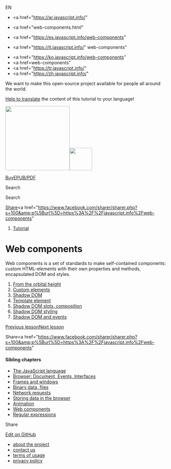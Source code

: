 EN

-   <a href="https://ar.javascript.info/"
-   <a href="web-components.html"
-   <a href="https://es.javascript.info/web-components"

-   <a href="https://it.javascript.info/"
    web-components"

<!-- -->

-   <a href="https://ko.javascript.info/web-components"
-   <a href=web-components"
-   <a href="https://tr.javascript.info/"
-   <a href="https://zh.javascript.info/"

We want to make this open-source project available for people all around the world.

[Help to translate](translate.html) the content of this tutorial to your language!

<a href="index.html" class="sitetoolbar__link sitetoolbar__link_logo"><img src="img/sitetoolbar__logo_en.svg" class="sitetoolbar__logo sitetoolbar__logo_normal" width="200" /><img src="img/sitetoolbar__logo_small_en.svg" class="sitetoolbar__logo sitetoolbar__logo_small" width="70" /></a>

<a href="ebook.html" class="buy-book-button"><span class="buy-book-button__extra-text">Buy</span>EPUB/PDF</a>

Search

Search

<a href="tutorial/map.html" class="map">

<span class="share-icons__title">Share</span><a href="https://twitter.com/share?url=https%3A%2F%2Fjavascript.info%2Fweb-components" class="share share_tw"></a><a href="https://www.facebook.com/sharer/sharer.php?s=100&amp;p%5Burl%5D=https%3A%2F%2Fjavascript.info%2Fweb-components" </a>

1.  <a href="index.html" class="breadcrumbs__link"><span class="breadcrumbs__hidden-text">Tutorial</span></a>

# Web components

Web components is a set of standards to make self-contained components: custom HTML-elements with their own properties and methods, encapsulated DOM and styles.

1.  <a href="webcomponents-intro.html" class="lessons-list__link">From the orbital height</a>
2.  <a href="custom-elements.html" class="lessons-list__link">Custom elements</a>
3.  <a href="shadow-dom.html" class="lessons-list__link">Shadow DOM</a>
4.  <a href="template-element.html" class="lessons-list__link">Template element</a>
5.  <a href="slots-composition.html" class="lessons-list__link">Shadow DOM slots, composition</a>
6.  <a href="shadow-dom-style.html" class="lessons-list__link">Shadow DOM styling</a>
7.  <a href="shadow-dom-events.html" class="lessons-list__link">Shadow DOM and events</a>

<a href="js-animation.html" class="page__nav page__nav_prev"><span class="page__nav-text"><span class="page__nav-text-shortcut"></span></span><span class="page__nav-text-alternate">Previous lesson</span></a><a href="webcomponents-intro.html" class="page__nav page__nav_next"><span class="page__nav-text"><span class="page__nav-text-shortcut"></span></span><span class="page__nav-text-alternate">Next lesson</span></a>

<span class="share-icons__title">Share</span><a href="https://twitter.com/share?url=https%3A%2F%2Fjavascript.info%2Fweb-components" class="share share_tw"></a><a href="https://www.facebook.com/sharer/sharer.php?s=100&amp;p%5Burl%5D=https%3A%2F%2Fjavascript.info%2Fweb-components" </a>

<a href="tutorial/map.html" class="map">

<a href="tutorial/map.html" class="map"></a>

#### Sibling chapters

-   <a href="js.html" class="sidebar__link">The JavaScript language</a>
-   <a href="ui.html" class="sidebar__link">Browser: Document, Events, Interfaces</a>
-   <a href="frames-and-windows.html" class="sidebar__link">Frames and windows</a>
-   <a href="binary.html" class="sidebar__link">Binary data, files</a>
-   <a href="network.html" class="sidebar__link">Network requests</a>
-   <a href="data-storage.html" class="sidebar__link">Storing data in the browser</a>
-   <a href="animation.html" class="sidebar__link">Animation</a>
-   <a href="web-components.html" class="sidebar__link">Web components</a>
-   <a href="regular-expressions.html" class="sidebar__link">Regular expressions</a>

Share

<a href="https://twitter.com/share?url=https%3A%2F%2Fjavascript.info%2Fweb-components" class="share share_tw sidebar__share"></a><a href="https://www.facebook.com/sharer/sharer.php?s=100&amp;p%5Burl%5D=https%3A%2F%2Fjavascript.info%2Fweb-components" class="share share_fb sidebar__share"></a>

<a href="https://github.com/javascript-tutorial/en.javascript.info/blob/master/8-web-components" class="sidebar__link">Edit on GitHub</a>

-   <a href="about.html" class="page-footer__link">about the project</a>
-   <a href="about.html#contact-us" class="page-footer__link">contact us</a>
-   <a href="terms.html" class="page-footer__link">terms of usage</a>
-   <a href="privacy.html" class="page-footer__link">privacy policy</a>
